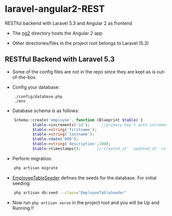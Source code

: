 # laravel-angular2-REST
RESTful backend with Laravel 5.3 and Angular 2 as frontend


* The [ng2](https://github.com/abrarShariar/laravel-angular2-REST/tree/master/ng2) directory hosts the Angular 2 app

* Other directories/files in the project root belongs to Laravel (5.3)


##  RESTful Backend with Laravel 5.3

* Some of the config files are not in the repo since they are kept as is out-of-the-box.

* Config your database:

```		
	./config/database.php
	./env
```


* Database schema is as follows:

```php
	Schema::create('employee', function (Blueprint $table) {
            $table->increments('id');     //primary key + auto increment
            $table->string('firstname');
            $table->string('lastname');
            $table->date('DOB');
            $table->string('description',100);
            $table->timestamps();       //'created_at' 'updated_at' cols
```


* Perform migration:

```sh
	php artisan migrate	
```


* [EmployeeTableSeeder](https://github.com/abrarShariar/laravel-angular2-REST/blob/master/database/seeds/EmployeeTableSeeder.php) defines the seeds for the database. For initial seeding:

```sh
	php artisan db:seed --class="EmployeeTableSeeder"
```


* Now run `php artisan serve` in the project root and you will be Up and Running !!



